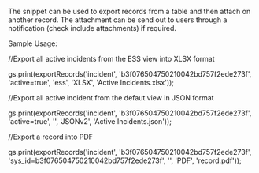 The snippet can be used to export records from a table and then attach on another record. The attachment can be send out to users through a notification (check include attachments) if required.

Sample Usage:

//Export all active incidents from the ESS view into XLSX format 

gs.print(exportRecords('incident', 'b3f076504750210042bd757f2ede273f', 'active=true', 'ess', 'XLSX', 'Active Incidents.xlsx'));

//Export all active incident from the defaut view in JSON format

gs.print(exportRecords('incident', 'b3f076504750210042bd757f2ede273f', 'active=true', '', 'JSONv2', 'Active Incidents.json'));

//Export a record into PDF

gs.print(exportRecords('incident', 'b3f076504750210042bd757f2ede273f', 'sys_id=b3f076504750210042bd757f2ede273f', '', 'PDF', 'record.pdf'));


